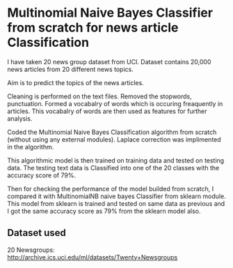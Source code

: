 
# Multinomial Naive Bayes Classifier from scratch for news article Classification

I have taken 20 news group dataset from UCI. Dataset contains 20,000 news articles from 20 different news topics.

Aim is to predict the topics of the news articles.

Cleaning is performed on the text files. Removed the stopwords, punctuation. Formed a vocabalry of words which is occuring freaquently in articles. This vocabalry of words are then used as features for further analysis.

Coded the Multinomial Naive Bayes Classification algorithm from scratch (without using any external modules). Laplace correction was implimented in the algorithm.

This algorithmic model is then trained on training data and tested on testing data. The testing text data is Classified into one of the 20 classes with the accuracy score of 79%.

Then for checking the performance of the model builded from scratch, I compared it with MultinomialNB naive bayes Classifier from sklearn module.
This model from sklearn is trained and tested on same data as previous and I got the same accuracy score as 79% from the sklearn model also.


## Dataset used
20 Newsgroups:
http://archive.ics.uci.edu/ml/datasets/Twenty+Newsgroups